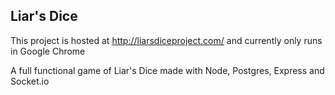 ## Liar's Dice

This project is hosted at http://liarsdiceproject.com/ and currently only runs in Google Chrome 

A full functional game of Liar's Dice made with Node, Postgres, Express and Socket.io
